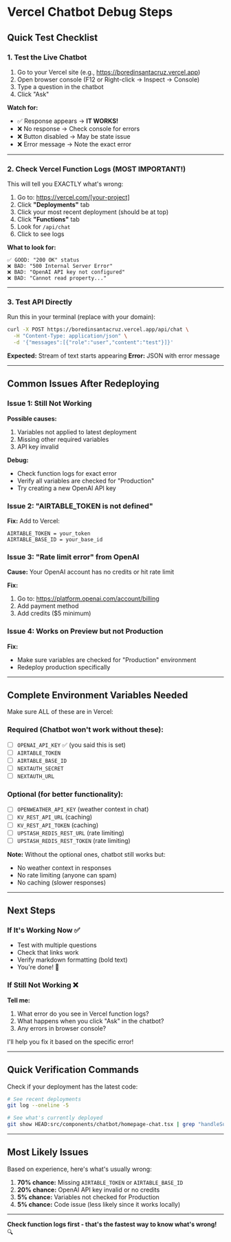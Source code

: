 # Vercel Chatbot Debug Steps

## Quick Test Checklist

### 1. Test the Live Chatbot

1. Go to your Vercel site (e.g., https://boredinsantacruz.vercel.app)
2. Open browser console (F12 or Right-click → Inspect → Console)
3. Type a question in the chatbot
4. Click "Ask"

**Watch for:**
- ✅ Response appears → **IT WORKS!**
- ❌ No response → Check console for errors
- ❌ Button disabled → May be state issue
- ❌ Error message → Note the exact error

---

### 2. Check Vercel Function Logs (MOST IMPORTANT!)

This will tell you EXACTLY what's wrong:

1. Go to: https://vercel.com/[your-project]
2. Click **"Deployments"** tab
3. Click your most recent deployment (should be at top)
4. Click **"Functions"** tab
5. Look for `/api/chat`
6. Click to see logs

**What to look for:**
```
✅ GOOD: "200 OK" status
❌ BAD: "500 Internal Server Error"
❌ BAD: "OpenAI API key not configured"
❌ BAD: "Cannot read property..."
```

---

### 3. Test API Directly

Run this in your terminal (replace with your domain):

```bash
curl -X POST https://boredinsantacruz.vercel.app/api/chat \
  -H "Content-Type: application/json" \
  -d '{"messages":[{"role":"user","content":"test"}]}'
```

**Expected:** Stream of text starts appearing
**Error:** JSON with error message

---

## Common Issues After Redeploying

### Issue 1: Still Not Working

**Possible causes:**
1. Variables not applied to latest deployment
2. Missing other required variables
3. API key invalid

**Debug:**
- Check function logs for exact error
- Verify all variables are checked for "Production"
- Try creating a new OpenAI API key

### Issue 2: "AIRTABLE_TOKEN is not defined"

**Fix:**
Add to Vercel:
```
AIRTABLE_TOKEN = your_token
AIRTABLE_BASE_ID = your_base_id
```

### Issue 3: "Rate limit error" from OpenAI

**Cause:** Your OpenAI account has no credits or hit rate limit

**Fix:**
1. Go to: https://platform.openai.com/account/billing
2. Add payment method
3. Add credits ($5 minimum)

### Issue 4: Works on Preview but not Production

**Fix:**
- Make sure variables are checked for "Production" environment
- Redeploy production specifically

---

## Complete Environment Variables Needed

Make sure ALL of these are in Vercel:

### Required (Chatbot won't work without these):
- [ ] `OPENAI_API_KEY` ✅ (you said this is set)
- [ ] `AIRTABLE_TOKEN`
- [ ] `AIRTABLE_BASE_ID`
- [ ] `NEXTAUTH_SECRET`
- [ ] `NEXTAUTH_URL`

### Optional (for better functionality):
- [ ] `OPENWEATHER_API_KEY` (weather context in chat)
- [ ] `KV_REST_API_URL` (caching)
- [ ] `KV_REST_API_TOKEN` (caching)
- [ ] `UPSTASH_REDIS_REST_URL` (rate limiting)
- [ ] `UPSTASH_REDIS_REST_TOKEN` (rate limiting)

**Note:** Without the optional ones, chatbot still works but:
- No weather context in responses
- No rate limiting (anyone can spam)
- No caching (slower responses)

---

## Next Steps

### If It's Working Now ✅
- Test with multiple questions
- Check that links work
- Verify markdown formatting (bold text)
- You're done! 🎉

### If Still Not Working ❌

**Tell me:**
1. What error do you see in Vercel function logs?
2. What happens when you click "Ask" in the chatbot?
3. Any errors in browser console?

I'll help you fix it based on the specific error!

---

## Quick Verification Commands

Check if your deployment has the latest code:

```bash
# See recent deployments
git log --oneline -5

# See what's currently deployed
git show HEAD:src/components/chatbot/homepage-chat.tsx | grep "handleSubmit" | head -5
```

---

## Most Likely Issues

Based on experience, here's what's usually wrong:

1. **70% chance:** Missing `AIRTABLE_TOKEN` or `AIRTABLE_BASE_ID`
2. **20% chance:** OpenAI API key invalid or no credits
3. **5% chance:** Variables not checked for Production
4. **5% chance:** Code issue (less likely since it works locally)

---

**Check function logs first - that's the fastest way to know what's wrong!** 🔍

